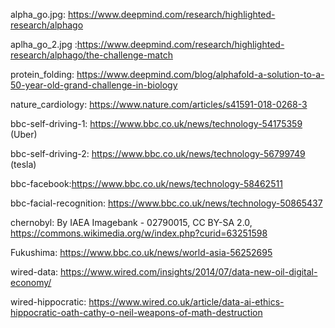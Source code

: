 alpha_go.jpg: https://www.deepmind.com/research/highlighted-research/alphago 

aplha_go_2.jpg :https://www.deepmind.com/research/highlighted-research/alphago/the-challenge-match 

protein_folding: https://www.deepmind.com/blog/alphafold-a-solution-to-a-50-year-old-grand-challenge-in-biology 

nature_cardiology: https://www.nature.com/articles/s41591-018-0268-3 

bbc-self-driving-1: https://www.bbc.co.uk/news/technology-54175359 (Uber)

bbc-self-driving-2: https://www.bbc.co.uk/news/technology-56799749 (tesla) 

bbc-facebook:https://www.bbc.co.uk/news/technology-58462511

bbc-facial-recognition: https://www.bbc.co.uk/news/technology-50865437 

chernobyl: By IAEA Imagebank - 02790015, CC BY-SA 2.0, https://commons.wikimedia.org/w/index.php?curid=63251598 

Fukushima: https://www.bbc.co.uk/news/world-asia-56252695 

wired-data: https://www.wired.com/insights/2014/07/data-new-oil-digital-economy/ 

wired-hippocratic: https://www.wired.co.uk/article/data-ai-ethics-hippocratic-oath-cathy-o-neil-weapons-of-math-destruction 

